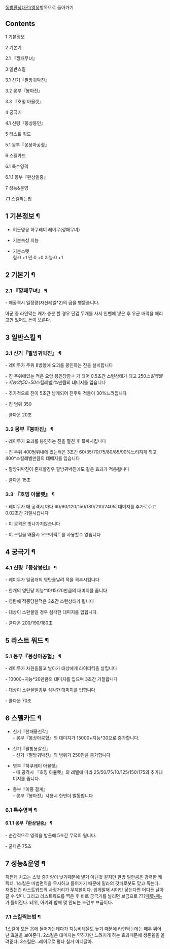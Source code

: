 [동방환상대전/영웅](%EB%8F%99%EB%B0%A9%ED%99%98%EC%83%81%EB%8C%80%EC%A0%84/%EC%98%81%EC%9B%85.md)항목으로 돌아가기

## Contents

    

1 기본정보

2 기본기

    

2.1 『깡패무녀』

3 일반스킬

    

3.1 신기『팔방귀박진』

3.2 몽부『봉마진』

3.3 『호밍 아뮬렛』

4 궁극기

    

4.1 신령『몽상봉인』

5 라스트 워드

    

5.1 몽부『몽상아공혈』

6 스펠카드

    

6.1 특수영격

    

6.1.1 몽부『환상일중』

7 성능&운영

    

7.1 스킬찍는법

## 1 기본정보 ¶

  * 히든영웅 하쿠레이 레이무(깡패무녀)  

  * 기본속성 지능  

  * 기본스텟  
힘:0 +1 민:0 +0 지능:0 +1  

## 2 기본기 ¶

  

### 2.1 『깡패무녀』 ¶

  

\- 매공격시 일정량(자신레벨*2)의 금을 삥뜯습니다.  

  

아군 중 라인막는 캐가 충분 할 경우 단검 두개를 사서 인벤에 넣은 후 우군 배럭을 때리고만 있어도 돈이 오른다.  

  

## 3 일반스킬 ¶

### 3.1 신기『팔방귀박진』 ¶

  

\- 레이무가 주위 8방향에 요괴를 봉인하는 진을 설치합니다  

  

\- 진 주위에있는 적은 으앙 봉인당함ㅋ 가 되어 0.5초간 스턴상태가 되고 250*스킬레벨+지능의(50+50*스킬레벨)%만큼의 대미지를
입습니다  

  

\- 추가적으로 진이 5초간 남게되어 진주위 적들이 30%느려집니다  

  

\- 진 범위 350  

  

\- 쿨다운 20초  

### 3.2 몽부『봉마진』 ¶

  

\- 레이무가 요괴를 봉인하는 진을 펼친 후 폭파시킵니다  

  

\- 진 주위 400범위내에 있는적은 3초간 60/35/70/75/80/85/90%느려지게 되고 400*스킬레벨만큼의 데메지를 입습니다  

  

\- 팔방귀박진이 존재할경우 팔방귀박진에도 같은 효과가 적용됩니다  

  

\- 쿨다운 15초  

### 3.3 『호밍 아뮬렛』 ¶

  

\- 레이무가 매 공격시 마다 60/90/120/150/180/210/240의 대미지를 추가로주고 0.02초간 기절시킵니다  

  

\- 이 공격은 빗나가지않습니다  

  

\- 이 스킬을 배울시 오브이펙트를 사용할수 없습니다  

## 4 궁극기 ¶

### 4.1 신령『몽상봉인』 ¶

  

\- 레이무가 일곱개의 영탄을날려 적을 격추시킵니다  

  

\- 한개의 영탄당 지능*10/15/20만큼의 대미지를 줍니다  

  

\- 영탄에 적중당한적은 3초간 스턴상태가 됩니다  

  

\- 대상이 소환물일 경우 심각한 대미지를 입힙니다.  

  

\- 쿨다운 200/190/180초  

## 5 라스트 워드 ¶

### 5.1 몽부『몽상아공혈』 ¶

  

\- 레이무가 차원을뚫고 날아가 대상에게 라이더킥을 날립니다  

  

\- 10000+지능*20만큼의 대미지를 입으며 3초간 기절합니다  

  

\- 대상이 소환물일경우 심각한 대미지를 입힙니다  

  

\- 쿨다운 70초  

## 6 스펠카드 ¶

  

  * 신기『천패풍신각』  
\- 몽부『몽상아공혈』의 대미지가 15000+지능*30으로 증가합니다.  

  * 신기『팔방용살진』  
\- 신기『팔방귀박진』의 범위가 250만큼 증가합니다  

  * 영부『하쿠레이 아뮬렛』  
\- 매 공격시 『호밍 아뮬렛』의 레벨에 따라 25/50/75/10/125/150/175의 추가대미지를 줍니다.  

  * 몽부『이중 결계』  
\- 몽부『봉마진』사용시 한번더 발동합니다  

### 6.1 특수영격 ¶

#### 6.1.1 몽부『환상일중』 ¶

  

\- 순간적으로 영력을 방출해 5초간 무적이 됩니다.  

  

\- 쿨다운 75초  

## 7 성능&운영 ¶

히든캐 치고는 스텟 증가량이 낮기때문에 별거 아닌것 같지만 한방 딜만큼은 강력한 캐릭터. 1스킬은 마법면역을 무시하고 들어가기 때문에 밑라의
갓파로봇도 맞고 죽는다.  
재밌는건 라스트워드의 사정거리가 무제한이다. 쉽게말해 시야만 닿는다면 어디든 날아갈 수 있다. 그리고 라스트워드를 찍은 후 바로 궁극기를
날리면 브금으로 ???[떼렛-떼-](%EB%96%BC%EB%A0%9B-%EB%96%BC-.md)가 틀어진다. 테위, 아키와 함께 몇
안되는 조건부 브금이다.

### 7.1 스킬찍는법 ¶

1스킬이 모든 몹에 들어가는데다가 지능비례율도 높기 때문에 라인막는데는 매우 뛰어난 효율을 보여준다. 2스킬은 대미지는 약하지만 느려지게
하는 효과때문에 생존율을 올려준다. 3스킬은...레이무로 평타 칠거 아니잖아.  

